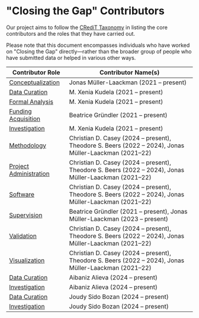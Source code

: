 # "Closing the Gap" Contributors

Our project aims to follow the [CRediT Taxonomy](https://credit.niso.org/) in listing the core contributors and the roles that they have carried out.

Please note that this document encompasses individuals who have worked on "Closing the Gap" directly—rather than the broader group of people who have submitted data or helped in various other ways.

| Contributor Role                                                                            | Contributor Name(s)                                                                                   |
| ------------------------------------------------------------------------------------------- | ----------------------------------------------------------------------------------------------------- |
| [Conceptualization](https://credit.niso.org/contributor-roles/conceptualization/)           | Jonas Müller-Laackman (2021 – present)                                                                |
| [Data Curation](https://credit.niso.org/contributor-roles/data-curation/)                   | M. Xenia Kudela (2021 – present)                                                                      |
| [Formal Analysis](https://credit.niso.org/contributor-roles/formal-analysis/)               | M. Xenia Kudela (2021 – present)                                                                      |
| [Funding Acquisition](https://credit.niso.org/contributor-roles/funding-acquisition/)       | Beatrice Gründler (2021 – present)                                                                    |
| [Investigation](https://credit.niso.org/contributor-roles/investigation/)                   | M. Xenia Kudela (2021 – present)                                                                      |
| [Methodology](https://credit.niso.org/contributor-roles/methodology/)                       | Christian D. Casey (2024 – present), Theodore S. Beers (2022 – 2024), Jonas Müller-Laackman (2021–22) |
| [Project Administration](https://credit.niso.org/contributor-roles/project-administration/) | Christian D. Casey (2024 – present), Theodore S. Beers (2022 – 2024), Jonas Müller-Laackman (2021–22) |
| [Software](https://credit.niso.org/contributor-roles/software/)                             | Christian D. Casey (2024 – present), Theodore S. Beers (2022 – 2024), Jonas Müller-Laackman (2021–22) |
| [Supervision](https://credit.niso.org/contributor-roles/supervision/)                       | Beatrice Gründler (2021 – present), Jonas Müller-Laackman (2023 – present)                            |
| [Validation](https://credit.niso.org/contributor-roles/validation/)                         | Christian D. Casey (2024 – present), Theodore S. Beers (2022 – 2024), Jonas Müller-Laackman (2021–22) |
| [Visualization](https://credit.niso.org/contributor-roles/visualization/)                   | Christian D. Casey (2024 – present), Theodore S. Beers (2022 – 2024), Jonas Müller-Laackman (2021–22) |
| [Data Curation](https://credit.niso.org/contributor-roles/data-curation/)                   | Aibaniz Alieva (2024 – present)                                                                       |
| [Investigation](https://credit.niso.org/contributor-roles/data-curation/)                   | Aibaniz Alieva (2024 – present)                                                                       |
| [Data Curation](https://credit.niso.org/contributor-roles/data-curation/)                   | Joudy Sido Bozan (2024 – present)                                                                     |
| [Investigation](https://credit.niso.org/contributor-roles/data-curation/)                   | Joudy Sido Bozan (2024 – present)                                                                     |
